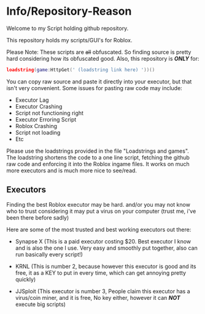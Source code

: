 # Info/Repository-Reason

Welcome to my Script holding github repository.

This repository holds my scripts/GUI's for Roblox.

Please Note: These scripts are ~~all~~ obfuscated. So finding source is pretty hard considering how its obfuscated good. Also, this repository is ***ONLY*** for:
```lua
loadstring(game:HttpGet(' (loadstring link here) '))()
```

You can copy raw source and paste it directly into your executor, but that isn't very convenient. Some issues for pasting raw code may include:
- Executor Lag
- Executor Crashing
- Script not functioning right
- Executor Erroring Script
- Roblox Crashing
- Script not loading
- Etc

Please use the loadstrings provided in the file "Loadstrings and games". The loadstring shortens the code to a one line script, fetching the github raw code and enforcing it into the Roblox ingame files. It works on much more executors and is much more nice to see/read.

## Executors
Finding the best Roblox executor may be hard. and/or you may not know who to trust considering it may put a virus on your computer (trust me, i've been there before sadly)

Here are some of the most trusted and best working executors out there:

- Synapse X (This is a paid executor costing $20. Best executor I know and is also the one I use. Very easy and smoothly put together, also can run basically every script!)

- KRNL (This is number 2, because however this executor is good and its free, it as a KEY to put in every time, which can get annoying pretty quickly)

- JJSploit (This executor is number 3, People claim this executor has a virus/coin miner, and it is free, No key either, however it can ***NOT*** execute big scripts)


